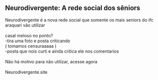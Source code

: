 ## Neurodivergente: A rede social dos sêniors

Neurodivergente é a nova rede social que somente os mais seniors do ifc araquari vão utilizar<br>
<br>
casal meloso no ponto?<br>
-tira uma foto e posta criticando<br>
( tomamos censuraaaaa )<br>
-posta que nois curti e ainda critica ele nos comentarios<br>
<br>
Não há motivo para não utilizar, acesse agora<br>
<br>
Neurodivergente.site
